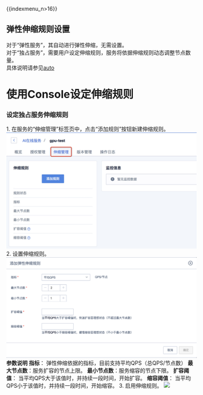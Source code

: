 {{indexmenu_n>16}}

## 弹性伸缩规则设置

对于“弹性服务”，其自动进行弹性伸缩，无需设置。  
对于“独占服务”，需要用户设定伸缩规则，服务将依据伸缩规则动态调整节点数量。  
具体说明请参见[auto](/ai/uai-inference/general/auto)

# 使用Console设定伸缩规则

### 设定独占服务伸缩规则

1\. 在服务的“伸缩管理”标签页中，点击“添加规则”按钮新建伸缩规则。
![](/images/use/scale-0.jpg) 2. 设置伸缩规则。
![](/images/use/scale-create.png) **参数说明** **指标**：
弹性伸缩依据的指标，目前支持平均QPS（总QPS/节点数）
**最大节点数**：服务扩容的节点上限。 **最小节点数**：服务缩容的节点下限。
**扩容阈值**： 当平均QPS大于该值时，并持续一段时间，开始扩容。 **缩容阈值**： 当平均QPS小于该值时，并持续一段时间，开始缩容。
3. 启用伸缩规则。 ![](/ai/uai-inference/use/scale-start.png)
